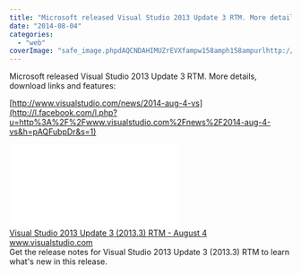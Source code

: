```yaml
---
title: "Microsoft released Visual Studio 2013 Update 3 RTM. More details, download links..."
date: "2014-08-04"
categories: 
  - "web"
coverImage: "safe_image.phpdAQCNDAHIMUZrEVXfampw158amph158ampurlhttp://cdn1.visualstudio.com/dynimg/IC739575.png"
---
```


Microsoft released Visual Studio 2013 Update 3 RTM. More details, download links and features:  
  
[http://www.visualstudio.com/news/2014-aug-4-vs](http://l.facebook.com/l.php?u=http%3A%2F%2Fwww.visualstudio.com%2Fnews%2F2014-aug-4-vs&h=pAQFubpDr&s=1)  
  
[![](images/safe_image.php?d=AQCNDAHIMUZrEVXf&w=158&h=158&url=http%3A%2F%2Fcdn1.visualstudio.com%2Fdynimg%2FIC739575.png)](http://l.facebook.com/l.php?u=http%3A%2F%2Fwww.visualstudio.com%2Fnews%2F2014-aug-4-vs&h=tAQH49VFp&s=1)  
[Visual Studio 2013 Update 3 (2013.3) RTM - August 4](http://l.facebook.com/l.php?u=http%3A%2F%2Fwww.visualstudio.com%2Fnews%2F2014-aug-4-vs&h=vAQHWK1-3&s=1)  
www.visualstudio.com  
Get the release notes for Visual Studio 2013 Update 3 (2013.3) RTM to learn what's new in this release.
